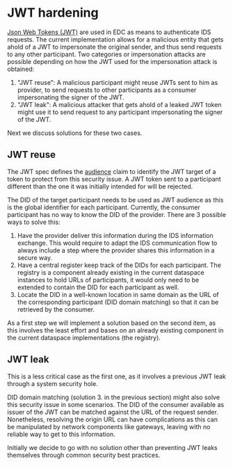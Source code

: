 # JWT hardening

[Json Web Tokens (JWT)](https://datatracker.ietf.org/doc/html/rfc7519) are used in EDC as means to authenticate IDS requests. The current implementation allows for a malicious entity that gets ahold of a JWT to impersonate the original sender, and thus send requests to any other participant. Two categories or impersonation attacks are possible depending on how the JWT used for the impersonation attack is obtained:

1. "JWT reuse": A malicious participant might reuse JWTs sent to him as provider, to send requests to other participants as a consumer impersonating the signer of the JWT.
1. "JWT leak": A malicious attacker that gets ahold of a leaked JWT token might use it to send request to any participant impersonating the signer of the JWT.
 
Next we discuss solutions for these two cases.

## JWT reuse

The JWT spec defines the [audience](https://datatracker.ietf.org/doc/html/rfc7519#section-4.1.3) claim to identify the JWT target of a token to protect from this security issue. A JWT token sent to a participant different than the one it was initially intended for will be rejected.

The DID of the target participant needs to be used as JWT audience as this is the global identifier for each participant. Currently, the consumer participant has no way to know the DID of the provider. There are 3 possible ways to solve this:

1. Have the provider deliver this information during the IDS information exchange. This would require to adapt the IDS communication flow to always include a step where the provider shares this information in a secure way.
2. Have a central register keep track of the DIDs for each participant. The registry is a component already existing in the current dataspace instances to hold URLs of participants, it would only need to be extended to contain the DID for each participant as well.
3. Locate the DID in a well-known location in same domain as the URL of the corresponding participant (DID domain matching) so that it can be retrieved by the consumer.

As a first step we will implement a solution based on the second item, as this involves the least effort and bases on an already existing component in the current dataspace implementations (the registry).

## JWT leak

This is a less critical case as the first one, as it involves a previous JWT leak through a system security hole.

DID domain matching (solution 3. in the previous section) might also solve this security issue in some scenarios. The DID of the consumer available as issuer of the JWT can be matched against the URL of the request sender. Nonetheless, resolving the origin URL can have complications as this can be manipulated by network components like gateways, leaving with no reliable way to get to this information.

Initially we decide to go with no solution other than preventing JWT leaks themselves through common security best practices. 